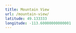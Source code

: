 ```yaml
---
title: Mountain View
url: /mountain-view/
latitude: 49.133333
longitude: -113.60000000000001
---
```

